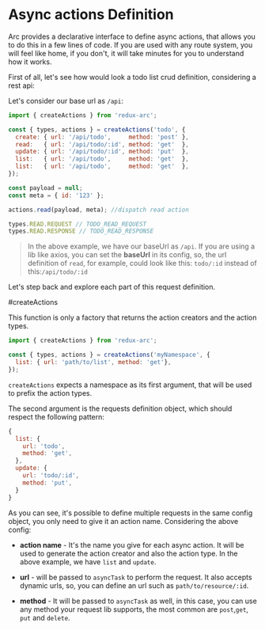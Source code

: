 # Async actions Definition

Arc provides a declarative interface to define async actions, that allows you to do this in a few lines of code. If you are used with any route system, you will feel like home, if you don't, it will take minutes for you to understand how it works.

First of all, let's see how would look a todo list crud definition, considering a rest api:

Let's consider our base url as `/api`:

```js
import { createActions } from 'redux-arc';

const { types, actions } = createActions('todo', {
  create: { url: '/api/todo',     method: 'post' },
  read:   { url: '/api/todo/:id', method: 'get'  },
  update: { url: '/api/todo/:id', method: 'put'  },
  list:   { url: '/api/todo',     method: 'get'  },
  list:   { url: '/api/todo',     method: 'get'  },
});

const payload = null;
const meta = { id: '123' };

actions.read(payload, meta); //dispatch read action

types.READ.REQUEST // TODO_READ_REQUEST
types.READ.RESPONSE // TODO_READ_RESPONSE

```

> In the above example, we have our baseUrl as `/api`. If you are using a lib like axios, you can set the **baseUrl** in its config, so, the url definition of `read`, for example, could look like this: `todo/:id` instead of this:`/api/todo/:id`

Let's step back and explore each part of this request definition.

#createActions

This function is only a factory that returns the action creators and the action types.

```js
import { createActions } from 'redux-arc';

const { types, actions } = createActions('myNamespace', {
  list: { url: 'path/to/list', method: 'get'},
});
```

`createActions` expects a namespace as its first argument, that will be used to prefix the action types.

The second argument is the requests definition object, which should respect the following pattern:

```js
{
  list: {
    url: 'todo',
    method: 'get',
  },
  update: {
    url: 'todo/:id',
    method: 'put',
  }
}
```

As you can see, it's possible to define multiple requests in the same config object, you only need to give it an action name. Considering the above config:

 - **action name** - It's the name you give for each async action. It will be used to generate the action creator and also the action type. In the above example, we have `list` and `update`.

 - **url** - will be passed to `asyncTask` to perform the request. It also accepts dynamic urls, so, you can define an url such as `path/to/resource/:id`.

 - **method** - It will be passed to `asyncTask` as well, in this case, you can use any method your request lib supports, the most common are `post`,`get`, `put` and `delete`.


